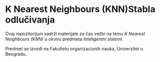 # K Nearest Neighbours (KNN)Stabla odlučivanja

Ovaj repozitorijum sadrži materijale za čas vežbi na temu *K Nearest Neighbours (KNN)* u okviru predmeta *Inteligentni sistemi*.

Predmet se izvodi na Fakultetu organizacionih nauka, Univerzitet u Beogradu.
